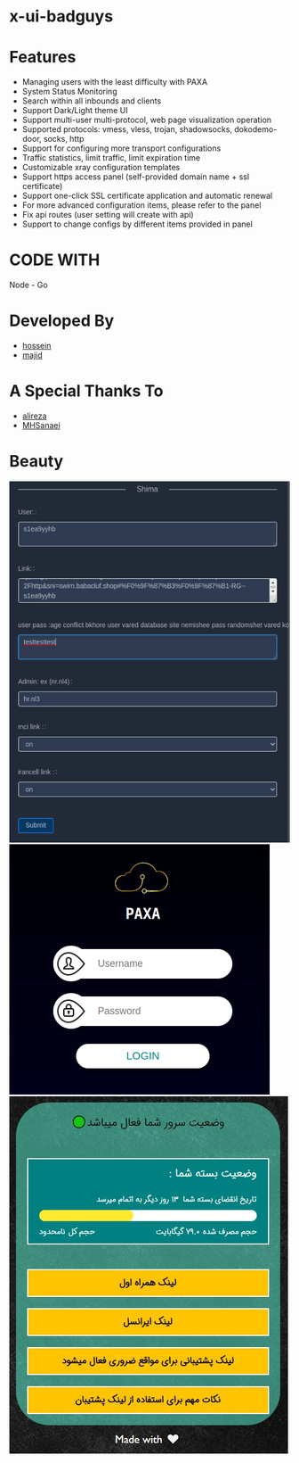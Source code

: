 # x-ui-badguys

# Features

- Managing users with the least difficulty with PAXA
- System Status Monitoring
- Search within all inbounds and clients
- Support Dark/Light theme UI
- Support multi-user multi-protocol, web page visualization operation
- Supported protocols: vmess, vless, trojan, shadowsocks, dokodemo-door, socks, http
- Support for configuring more transport configurations
- Traffic statistics, limit traffic, limit expiration time
- Customizable xray configuration templates
- Support https access panel (self-provided domain name + ssl certificate)
- Support one-click SSL certificate application and automatic renewal
- For more advanced configuration items, please refer to the panel
- Fix api routes (user setting will create with api)
- Support to change configs by different items provided in panel

# CODE WITH

Node - Go

# Developed By

- [hossein](https://github.com/hossein-rg)
- [majid](https://github.com/EzzMan)

# A Special Thanks To

- [alireza](https://github.com/alireza0/)
- [MHSanaei](https://github.com/MHSanaei)

# Beauty

![1](./media/panle1.png)
![2](./media/main1.png)
![3](./media/main2.JPG)
